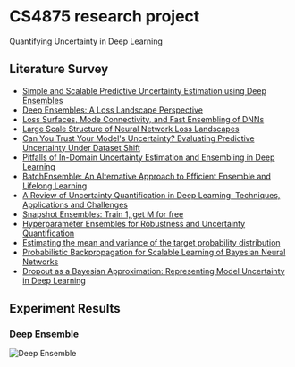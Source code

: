 # CS4875 research project
Quantifying Uncertainty in Deep Learning

## Literature Survey

* [Simple and Scalable Predictive Uncertainty Estimation using Deep Ensembles](https://arxiv.org/pdf/1612.01474v2)
* [Deep Ensembles: A Loss Landscape Perspective](https://arxiv.org/abs/1912.02757)
* [Loss Surfaces, Mode Connectivity, and Fast Ensembling of DNNs](https://arxiv.org/pdf/1802.10026.pdf)
* [Large Scale Structure of Neural Network Loss Landscapes](https://arxiv.org/abs/1906.04724v1)
* [Can You Trust Your Model's Uncertainty? Evaluating Predictive Uncertainty Under Dataset Shift](https://arxiv.org/abs/1906.02530)
* [Pitfalls of In-Domain Uncertainty Estimation and Ensembling in Deep Learning](https://arxiv.org/abs/2002.06470)
* [BatchEnsemble: An Alternative Approach to Efficient Ensemble and Lifelong Learning](https://arxiv.org/abs/2002.06715)
* [A Review of Uncertainty Quantification in Deep Learning: Techniques, Applications and Challenges](https://arxiv.org/abs/2011.06225)
* [Snapshot Ensembles: Train 1, get M for free](https://arxiv.org/abs/1704.00109)
* [Hyperparameter Ensembles for Robustness and Uncertainty Quantification](https://arxiv.org/abs/2006.13570v1)
* [Estimating the mean and variance of the target probability distribution](https://ieeexplore.ieee.org/document/374138)
* [Probabilistic Backpropagation for Scalable Learning of Bayesian Neural Networks](https://arxiv.org/abs/1502.05336)
* [Dropout as a Bayesian Approximation: Representing Model Uncertainty in Deep Learning](https://deepai.org/publication/dropout-as-a-bayesian-approximation-representing-model-uncertainty-in-deep-learning)

## Experiment Results

### Deep Ensemble

![](./img/deep-ensemble.jpg "Deep Ensemble")
